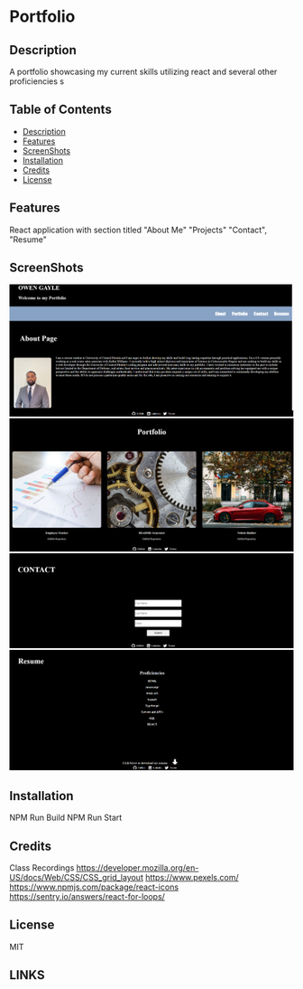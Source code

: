 # Portfolio

## Description
A portfolio showcasing my current skills utilizing react and several other proficiencies s


## Table of Contents 

- [Description](#Description)
- [Features](#Features)
- [ScreenShots](#ScreenShots)
- [Installation](#Installation)
- [Credits](#Credits)
- [License](#License)

## Features
React application with section titled "About Me" "Projects" "Contact", "Resume"

## ScreenShots
![image alt](https://github.com/owengx/My-Portfolio/blob/4fe1cda2ee1b45adecbec708c1c2acab88937dc0/Screenshot%202024-11-22%20020747.png)
![image alt](https://github.com/owengx/My-Portfolio/blob/1f23c8889ad63aadb6b6d4db4559634724bdbd0c/Screenshot%202024-11-22%20020810.png)
![image alt](https://github.com/owengx/My-Portfolio/blob/1f23c8889ad63aadb6b6d4db4559634724bdbd0c/Screenshot%202024-11-22%20020827.png)
![image alt](https://github.com/owengx/My-Portfolio/blob/1f23c8889ad63aadb6b6d4db4559634724bdbd0c/Screenshot%202024-11-22%20020847.png)

## Installation
NPM Run Build
NPM Run Start

## Credits
Class Recordings
https://developer.mozilla.org/en-US/docs/Web/CSS/CSS_grid_layout
https://www.pexels.com/
https://www.npmjs.com/package/react-icons
https://sentry.io/answers/react-for-loops/

## License
MIT

 ## LINKS
